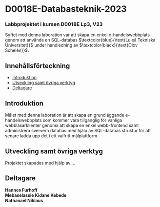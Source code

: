 # D0018E-Databasteknik-2023

### Labbprojektet i kursen D0018E Lp3, V23

Syftet med denna laboration var att skapa en enkel e-handelswebbplats genom att använda en SQL-databas $\textcolor{blue}{\text{Luleå Tekniska Universitet}}$ under handledning av $\textcolor{black}{\text{Olov Schelén}}$.

## Innehållsförteckning

* [Introduktion](#introduktion)
* [Utveckling samt övriga verktyg](#utvecklingsamtövrigaverktyg)
* [Deltagare](#deltagare)


## Introduktion

Målet med denna laboration är att skapa en grundläggande e-handelswebbplats som kommer vara tillgänglig för vanliga webbläsarklienter genoma att skapa en enkel webb-frontend samt administrera sververn databas med hjälp av SQL-databas struktur för att senare ladda upp det i ett valfritt målplattform. 



## Utveckling samt övriga verktyg

Projektet skapades med hjälp av....


## Deltagare

**Hannes Furhoff** <br>
**Mebaselassie Kidane Kebede** <br/>
**Nathanael Niklaus** <br>
